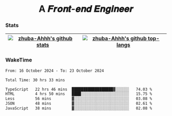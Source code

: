 <h1 align="center">A 𝑭𝒓𝒐𝒏𝒕-𝒆𝒏𝒅 𝑬𝒏𝒈𝒊𝒏𝒆𝒆𝒓</h1>

### Stats

| <a href="https://github.com/zhuba-Ahhh"><img align="center" src="https://github-readme-stats.vercel.app/api?username=zhuba-Ahhh&hide_title=true&hide_border=true&show_icons=trueline_height=21&text_color=000&icon_color=000&bg_color=0,ea6161,ffc64d,fffc4d,52fa5a&theme=graywhite" alt="zhuba-Ahhh's github stats" /> </a> | <a href="https://github.com/zhuba-Ahhh"><img align="center" src="https://github-readme-stats.vercel.app/api/top-langs/?username=zhuba-Ahhh&hide_title=true&hide_border=true&layout=compact&hide_border=true&show_icons=trueline_height=40&text_color=000&icon_color=000&bg_color=0,ea6161,ffc64d,fffc4d,52fa5a&theme=graywhite&langs_count=6" alt="zhuba-Ahhh's github top-langs"/> </a> |
| ------------- | ------------- |

### WakeTime

<!--START_SECTION:waka-->

```txt
From: 16 October 2024 - To: 23 October 2024

Total Time: 30 hrs 33 mins

TypeScript   22 hrs 46 mins  ██████████████████▓░░░░░░   74.03 %
HTML         4 hrs 50 mins   ████░░░░░░░░░░░░░░░░░░░░░   15.75 %
Less         56 mins         ▓░░░░░░░░░░░░░░░░░░░░░░░░   03.08 %
JSON         48 mins         ▓░░░░░░░░░░░░░░░░░░░░░░░░   02.61 %
JavaScript   38 mins         ▓░░░░░░░░░░░░░░░░░░░░░░░░   02.08 %
```

<!--END_SECTION:waka-->
